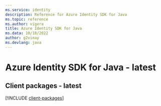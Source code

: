 ```yaml
---
ms.service: identity
description: Reference for Azure Identity SDK for Java
ms.topic: reference
ms.author: vigera
title: Azure Identity SDK for Java
ms.data: 10/18/2022
author: g2vinay
ms.devlang: java
---
```

# Azure Identity SDK for Java - latest

## Client packages - latest
[!INCLUDE [client-packages](identity-client-index.md)]